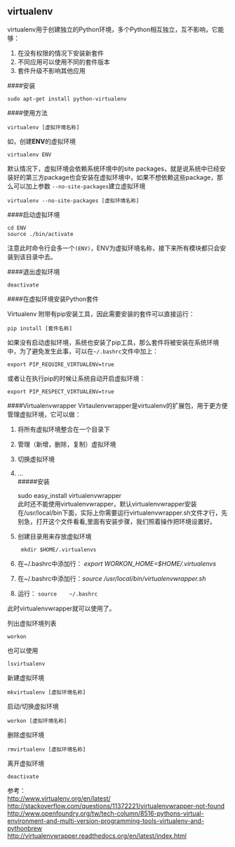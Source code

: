 virtualenv
--------------
virtualenv用于创建独立的Python环境，多个Python相互独立，互不影响，它能够：  
1. 在没有权限的情况下安装新套件  
2. 不同应用可以使用不同的套件版本  
3. 套件升级不影响其他应用  

####安装 

    sudo apt-get install python-virtualenv
####使用方法

    virtualenv [虚拟环境名称] 
如，创建**ENV**的虚拟环境  

    virtualenv ENV
默认情况下，虚拟环境会依赖系统环境中的site packages，就是说系统中已经安装好的第三方package也会安装在虚拟环境中，如果不想依赖这些package，那么可以加上参数 `--no-site-packages`建立虚拟环境  

    virtualenv --no-site-packages [虚拟环境名称]

####启动虚拟环境

    cd ENV
    source ./bin/activate

注意此时命令行会多一个`(ENV)`，ENV为虚拟环境名称，接下来所有模块都只会安装到该目录中去。

####退出虚拟环境  
    
    deactivate

####在虚拟环境安装Python套件  

Virtualenv 附带有pip安装工具，因此需要安装的套件可以直接运行：  
    
    pip install [套件名称]
如果没有启动虚拟环境，系统也安装了pip工具，那么套件将被安装在系统环境中，为了避免发生此事，可以在`~/.bashrc`文件中加上：  
    
    export PIP_REQUIRE_VIRTUALENV=true
或者让在执行pip的时候让系统自动开启虚拟环境：  

    export PIP_RESPECT_VIRTUALENV=true

####Virtualenvwrapper
Virtaulenvwrapper是virtualenv的扩展包，用于更方便管理虚拟环境，它可以做：  
1. 将所有虚拟环境整合在一个目录下  
2. 管理（新增，删除，复制）虚拟环境  
3. 切换虚拟环境  
4. ...  
#####安装

    sudo easy_install virtualenvwrapper  
此时还不能使用virtualenvwrapper，默认virtualenvwrapper安装在/usr/local/bin下面，实际上你需要运行virtualenvwrapper.sh文件才行，先别急，打开这个文件看看,里面有安装步骤，我们照着操作把环境设置好。  

1. 创建目录用来存放虚拟环境

        mkdir $HOME/.virtualenvs
2. 在~/.bashrc中添加行： *export WORKON_HOME=$HOME/.virtualenvs*
3. 在~/.bashrc中添加行：*source /usr/local/bin/virtualenvwrapper.sh*
4. 运行： `source    ~/.bashrc`

此时virtualenvwrapper就可以使用了。 

列出虚拟环境列表  
    
    workon
也可以使用  

    lsvirtualenv
新建虚拟环境  
    
    mkvirtualenv [虚拟环境名称]

启动/切换虚拟环境  
    
    workon [虚拟环境名称]

删除虚拟环境  

    rmvirtualenv [虚拟环境名称]

离开虚拟环境  
    
    deactivate


参考：  
http://www.virtualenv.org/en/latest/  
http://stackoverflow.com/questions/11372221/virtualenvwrapper-not-found  
http://www.openfoundry.org/tw/tech-column/8516-pythons-virtual-environment-and-multi-version-programming-tools-virtualenv-and-pythonbrew  
http://virtualenvwrapper.readthedocs.org/en/latest/index.html  


